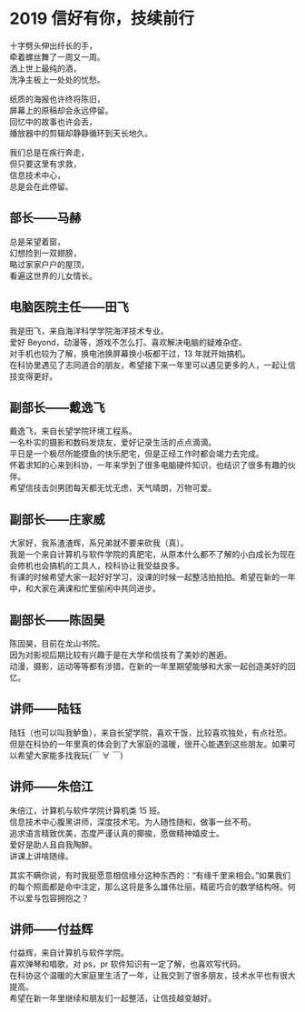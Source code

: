 # 2019 信好有你，技续前行

十字劈头伸出纤长的手，  
牵着螺丝舞了一周又一周。  
洒上世上最纯的酒，  
洗净主板上一处处的忧愁。

纸质的海报也许终将陈旧，  
屏幕上的原稿却会永远停留。  
回忆中的故事也许会丢，  
播放器中的剪辑却静静循环到天长地久。

我们总是在疾行奔走，  
但只要这里有求救，  
信息技术中心，  
总是会在此停留。

## 部长——马赫

总是呆望着窗，  
幻想捡到一双翅膀，  
略过家家户户的屋顶，  
看遍这世界的儿女情长。

## 电脑医院主任——田飞

我是田飞，来自海洋科学学院海洋技术专业。  
爱好 Beyond，动漫等，游戏不怎么打。喜欢解决电脑的疑难杂症。  
对手机也较为了解，换电池换屏幕换小板都干过，13 年就开始搞机。  
在科协里遇见了志同道合的朋友，希望接下来一年里可以遇见更多的人，一起让信技变得更好。

## 副部长——戴逸飞

戴逸飞，来自长望学院环境工程系。  
一名朴实的摄影和数码发烧友，爱好记录生活的点点滴滴。  
平日是一个极尽所能摸鱼的快乐肥宅，但是正经工作时都会竭力去完成。  
怀着求知的心来到科协，一年来学到了很多电脑硬件知识，也结识了很多有趣的伙伴。  
希望信技击剑男团每天都无忧无虑，天气晴朗，万物可爱。

## 副部长——庄家威

大家好，我系渣渣辉，系兄弟就不要来砍我（真）。  
我是一个来自计算机与软件学院的真肥宅，从原本什么都不了解的小白成长为现在会修机也会搞机的工具人，校科协让我受益良多。  
有课的时候希望大家一起好好学习，没课的时候一起整活拍拍拍。希望在新的一年中，和大家在满课和忙里偷闲中共同进步。

## 副部长——陈固昊

陈固昊，目前在龙山书院。  
因为对影视后期比较有兴趣于是在大学和信技有了美妙的邂逅。  
动漫，摄影，运动等等都有涉猎，在新的一年里期望能够和大家一起创造美好的回忆。

## 讲师——陆钰

陆钰（也可以叫我鲈鱼），来自长望学院，喜欢干饭，比较喜欢独处，有点社恐。  
但是在科协的一年里真的体会到了大家庭的温暖，很开心能遇到这些朋友。如果可以希望大家能多找我玩(￣ ∀ ￣)

## 讲师——朱倍江

朱倍江，计算机与软件学院计算机类 15 班。  
信息技术中心腹黑讲师，深度技术宅。为人随性随和，做事一丝不苟。  
追求语言精致优美，态度严谨认真的揶揄，愿做精神嬉皮士。  
爱好是助人且自我陶醉。  
讲课上讲啥随缘。

其实不瞒你说，有时我挺愿意相信缘分这种东西的：“有缘千里来相会。”如果我们的每个照面都是命中注定，那么这将是多么雄伟壮丽，精密巧合的数学结构呀。何不以爱与包容拥抱之？

## 讲师——付益辉

付益辉，来自计算机与软件学院。  
喜欢弹琴和唱歌，对 ps，pr 软件知识有一定了解，也喜欢写代码。  
在科协这个温暖的大家庭里生活了一年，让我交到了很多朋友，技术水平也有很大提高。  
希望在新一年里继续和朋友们一起整活，让信技越变越好。
